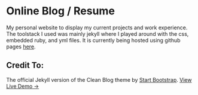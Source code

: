 # Online Blog / Resume
My personal website to display my current projects and work experience. The toolstack I used was mainly jekyll where I played around with the css, embedded ruby, and yml files. It is currently being hosted using github pages [here](http://joshfermin.github.io). 


## Credit To:
The official Jekyll version of the Clean Blog theme by [Start Bootstrap](http://startbootstrap.com/).
[View Live Demo &rarr;](http://ironsummitmedia.github.io/startbootstrap-clean-blog-jekyll/)
